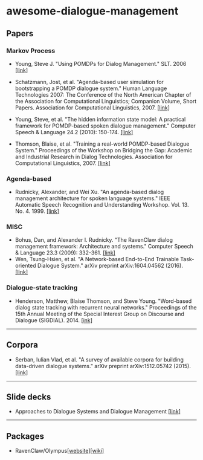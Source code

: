 # awesome-dialogue-management

## Papers

### Markov Process
- Young, Steve J. "Using POMDPs for Dialog Management." SLT. 2006 [[link]](http://ssli.ee.washington.edu/courses/ee517sp07/papers/young-slt06.pdf)

- Schatzmann, Jost, et al. "Agenda-based user simulation for bootstrapping a POMDP dialogue system." Human Language Technologies 2007: The Conference of the North American Chapter of the Association for Computational Linguistics; Companion Volume, Short Papers. Association for Computational Linguistics, 2007. [[link]](http://dl.acm.org/citation.cfm?id=1614146)

- Young, Steve, et al. "The hidden information state model: A practical framework for POMDP-based spoken dialogue management." Computer Speech & Language 24.2 (2010): 150-174. [[link]](http://www.sciencedirect.com/science/article/pii/S0885230809000230)

- Thomson, Blaise, et al. "Training a real-world POMDP-based Dialogue System." Proceedings of the Workshop on Bridging the Gap: Academic and Industrial Research in Dialog Technologies. Association for Computational Linguistics, 2007. [[link]](http://dl.acm.org/citation.cfm?id=1556330)


### Agenda-based
- Rudnicky, Alexander, and Wei Xu. "An agenda-based dialog management architecture for spoken language systems." IEEE Automatic Speech Recognition and Understanding Workshop. Vol. 13. No. 4. 1999. [[link]](http://www.cs.cmu.edu/~xw/asru99-agenda.pdf)


### MISC
- Bohus, Dan, and Alexander I. Rudnicky. "The RavenClaw dialog management framework: Architecture and systems." Computer Speech & Language 23.3 (2009): 332-361. [[link]](http://www.sciencedirect.com/science/article/pii/S0885230808000545)
- Wen, Tsung-Hsien, et al. "A Network-based End-to-End Trainable Task-oriented Dialogue System." arXiv preprint arXiv:1604.04562 (2016). [[link]](http://arxiv.org/pdf/1604.04562.pdf)
 

### Dialogue-state tracking
- Henderson, Matthew, Blaise Thomson, and Steve Young. "Word-based dialog state tracking with recurrent neural networks." Proceedings of the 15th Annual Meeting of the Special Interest Group on Discourse and Dialogue (SIGDIAL). 2014. [[ink]](http://mi.eng.cam.ac.uk/~sjy/papers/hety14.pdf)

------

## Corpora
- Serban, Iulian Vlad, et al. "A survey of available corpora for building data-driven dialogue systems." arXiv preprint arXiv:1512.05742 (2015). [[link]](https://arxiv.org/abs/1512.05742)

------

## Slide decks
- Approaches to Dialogue Systems and Dialogue Management [[link]](http://people.ict.usc.edu/~traum/Talks/cs544dialogue3-8-12.pdf)

-----

## Packages
- RavenClaw/Olympus[[website]](http://www.cs.cmu.edu/~dbohus/ravenclaw-olympus/index-dan.html)[[wiki]](http://wiki.speech.cs.cmu.edu/olympus/index.php/RavenClaw)
